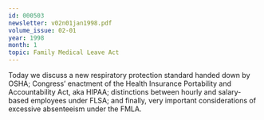 ```yaml
---
id: 000503
newsletter: v02n01jan1998.pdf
volume_issue: 02-01
year: 1998
month: 1
topic: Family Medical Leave Act
---
```


Today we discuss a new respiratory protection standard handed down by OSHA; Congress’ enactment of the Health Insurance Portability and Accountability Act, aka HIPAA; distinctions between hourly and salary-based employees under FLSA; and finally, very important considerations of excessive absenteeism under the FMLA.
